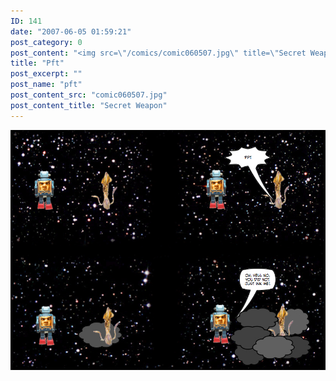 ```yaml
---
ID: 141
date: "2007-06-05 01:59:21"
post_category: 0
post_content: "<img src=\"/comics/comic060507.jpg\" title=\"Secret Weapon\" />"
title: "Pft"
post_excerpt: ""
post_name: "pft"
post_content_src: "comic060507.jpg"
post_content_title: "Secret Weapon"
---
```



[![Secret Weapon](/comics-hi-res/comic060507.jpg)](/comics-hi-res/comic060507.jpg "Secret Weapon")
